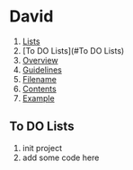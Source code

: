 # David

1.  [Lists](#Lists)
2.  [To DO Lists](#To DO Lists)
3.  [Overview](#overview)
4.  [Guidelines](#guidelines)
5.  [Filename](#filename)
6.  [Contents](#contents)
7.  [Example](#example)

## To DO Lists

1. init project 
2. add some code here

